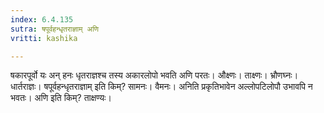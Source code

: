 ```yaml
---
index: 6.4.135
sutra: षपूर्वहन्धृतराज्ञाम् अणि
vritti: kashika

---
```

षकारपूर्वो यः अन् हनः धृतराज्ञश्च तस्य अकारलोपो भवति अणि परतः। औक्ष्णः। ताक्ष्णः। भ्रौणघ्नः। धार्तराज्ञः। षपूर्वहन्धृतराज्ञाम् इति किम्? सामनः। वैमनः। अनिति प्रकृतिभावेन अल्लोपटिलोपौ उभावपि न भवतः। अणि इति किम्? ताक्षण्यः।